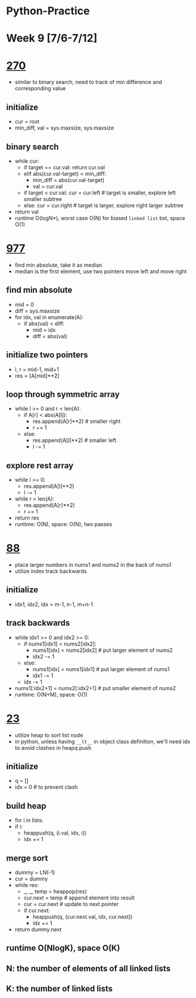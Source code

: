 # Python-Practice

# Week 9 [7/6-7/12]
# [270](https://leetcode.com/problems/closest-binary-search-tree-value/)
  - similar to binary search, need to track of min difference and corresponding value
  ## initialize
  - cur = root
  - min_diff, val = sys.maxsize, sys.maxsize
  ## binary search
  - while cur:
    - if target == cur.val: return cur.val
    - elif abs(cur.val-target) < min_diff:
      - min_diff = abs(cur.val-target)
      - val = cur.val
    - if target < cur.val: cur = cur.left # target is smaller, explore left smaller subtree
    - else: cur = cur.right # target is larger, explore right larger subtree
  - return val
  - runtime O(logN*), worst case O(N) for biased `linked list` bst, space O(1)

# [977](https://leetcode.com/problems/squares-of-a-sorted-array/)
  - find min absolute, take it as median
  - median is the first element, use two pointers move left and move right
  ## find min absolute
  - mid = 0
  - diff = sys.maxsize
  - for idx, val in enumerate(A):
    - if abs(val) < diff:
      - mid = idx
      - diff = abs(val)
  ## initialize two pointers
  - l, r = mid-1, mid+1
  - res = [A[mid]**2]
  ## loop through symmetric array
  - while l >= 0 and r < len(A):
    - if A[r] < abs(A[l]):
      - res.append(A[r]**2) # smaller right
      - r += 1
    - else:
      - res.append(A[l]**2) # smaller left
      - l -= 1
  ## explore rest array
  - while l >= 0:
    - res.append(A[l]**2)
    - l -= 1
  - while r < len(A):
    - res.append(A[r]**2)
    - r += 1
  - return res
  - runtime: O(N), space: O(N), two passes

# [88](https://leetcode.com/problems/merge-sorted-array/)
  - place larger numbers in nums1 and nums2 in the back of nums1
  - utilize index track backwards
  ## initialize
  - idx1, idx2, idx = m-1, n-1, m+n-1
  ## track backwards
  - while idx1 >= 0 and idx2 >= 0:
    - if nums1[idx1] < nums2[idx2]:
      - nums1[idx] = nums2[idx2] # put larger element of nums2
      - idx2 -= 1
    - else:
      - nums1[idx] = nums1[idx1] # put larger element of nums1
      - idx1 -= 1
    - idx -= 1
  - nums1[:idx2+1] = nums2[:idx2+1] # put smaller element of nums2
  - runtime: O(N+M), space: O(1)
  
# [23](https://leetcode.com/problems/merge-k-sorted-lists/)
  - utilize heap to sort list node
  - in python, unless having `__lt__` in object class definition, 
    we'll need idx to avoid clashes in heapq push
  ## initialize
  - q = []
  - idx = 0 # to prevent clash
  ## build heap
  - for i in lists:
  - if i:
    - heappush(q, (i.val, idx, i))
    - idx += 1
  ## merge sort
  - dummy = LN(-1)
  - cur = dummy
  - while res:
    - _, _, temp = heappop(res)
    - cur.next = temp # append element into result
    - cur = cur.next # update to next pointer
    - if cur.next:
      - heappush(q, (cur.next.val, idx, cur.next))
      - idx += 1
  - return dummy.next
  ## runtime O(NlogK), space O(K)
  ## N: the number of elements of all linked lists
  ## K: the number of linked lists
  
